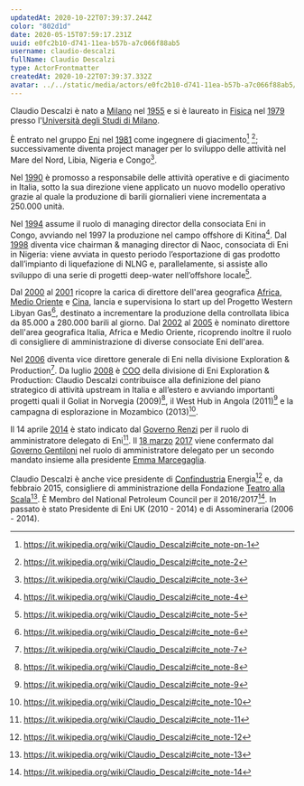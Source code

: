 ```yaml
---
updatedAt: 2020-10-22T07:39:37.244Z
color: "802d1d"
date: 2020-05-15T07:59:17.231Z
uuid: e0fc2b10-d741-11ea-b57b-a7c066f88ab5
username: claudio-descalzi
fullName: Claudio Descalzi
type: ActorFrontmatter
createdAt: 2020-10-22T07:39:37.332Z
avatar: ../../static/media/actors/e0fc2b10-d741-11ea-b57b-a7c066f88ab5/220px-claudio_descalzi.jpg
---
```

Claudio Descalzi è nato a [Milano](https://it.wikipedia.org/wiki/Milano "Milano") nel [1955](https://it.wikipedia.org/wiki/1955 "1955") e si è laureato in [Fisica](https://it.wikipedia.org/wiki/Fisica "Fisica") nel [1979](https://it.wikipedia.org/wiki/1979 "1979") presso l'[Università degli Studi di Milano](https://it.wikipedia.org/wiki/Universit%C3%A0_degli_Studi_di_Milano "Università degli Studi di Milano").

È entrato nel gruppo [Eni](https://it.wikipedia.org/wiki/Eni "Eni") nel [1981](https://it.wikipedia.org/wiki/1981 "1981") come ingegnere di giacimento[^1] [^2]; successivamente diventa project manager per lo sviluppo delle attività nel Mare del Nord, Libia, Nigeria e Congo[^3].

Nel [1990](https://it.wikipedia.org/wiki/1990 "1990") è promosso a responsabile delle attività operative e di giacimento in Italia, sotto la sua direzione viene applicato un nuovo modello operativo grazie al quale la produzione di barili giornalieri viene incrementata a 250.000 unità.

Nel [1994](https://it.wikipedia.org/wiki/1994 "1994") assume il ruolo di managing director della consociata Eni in Congo, avviando nel 1997 la produzione nel campo offshore di Kitina[^4]. Dal [1998](https://it.wikipedia.org/wiki/1998 "1998") diventa vice chairman & managing director di Naoc, consociata di Eni in Nigeria: viene avviata in questo periodo l’esportazione di gas prodotto dall’impianto di liquefazione di NLNG e, parallelamente, si assiste allo sviluppo di una serie di progetti deep-water nell’offshore locale[^5].

Dal [2000](https://it.wikipedia.org/wiki/2000 "2000") al [2001](https://it.wikipedia.org/wiki/2001 "2001") ricopre la carica di direttore dell'area geografica [Africa](https://it.wikipedia.org/wiki/Africa "Africa"), [Medio Oriente](https://it.wikipedia.org/wiki/Medio_Oriente "Medio Oriente") e [Cina](https://it.wikipedia.org/wiki/Cina "Cina"), lancia e supervisiona lo start up del Progetto Western Libyan Gas[^6], destinato a incrementare la produzione della controllata libica da 85.000 a 280.000 barili al giorno. Dal [2002](https://it.wikipedia.org/wiki/2002 "2002") al [2005](https://it.wikipedia.org/wiki/2005 "2005") è nominato direttore dell'area geografica Italia, Africa e Medio Oriente, ricoprendo inoltre il ruolo di consigliere di amministrazione di diverse consociate Eni dell'area.

Nel [2006](https://it.wikipedia.org/wiki/2006 "2006") diventa vice direttore generale di Eni nella divisione Exploration & Production[^7]. Da luglio [2008](https://it.wikipedia.org/wiki/2008 "2008") è [COO](https://it.wikipedia.org/wiki/Direttore_operativo "Direttore operativo") della divisione di Eni Exploration & Production: Claudio Descalzi contribuisce alla definizione del piano strategico di attività upstream in Italia e all’estero e avviando importanti progetti quali il Goliat in Norvegia (2009)[^8], il West Hub in Angola (2011)[^9] e la campagna di esplorazione in Mozambico (2013)[^10].

Il 14 aprile [2014](https://it.wikipedia.org/wiki/2014 "2014") è stato indicato dal [Governo Renzi](https://it.wikipedia.org/wiki/Governo_Renzi "Governo Renzi") per il ruolo di amministratore delegato di Eni[^11]. Il [18 marzo](https://it.wikipedia.org/wiki/18_marzo "18 marzo") [2017](https://it.wikipedia.org/wiki/2017 "2017") viene confermato dal [Governo Gentiloni](https://it.wikipedia.org/wiki/Governo_Gentiloni "Governo Gentiloni") nel ruolo di amministratore delegato per un secondo mandato insieme alla presidente [Emma Marcegaglia](https://it.wikipedia.org/wiki/Emma_Marcegaglia "Emma Marcegaglia").

Claudio Descalzi è anche vice presidente di [Confindustria](https://it.wikipedia.org/wiki/Confederazione_generale_dell%27industria_italiana "Confederazione generale dell'industria italiana") Energia[^12] e, da febbraio 2015, consigliere di amministrazione della Fondazione [Teatro alla Scala](https://it.wikipedia.org/wiki/Teatro_alla_Scala "Teatro alla Scala")[^13]. È Membro del National Petroleum Council per il 2016/2017[^14]. In passato è stato Presidente di Eni UK (2010 - 2014) e di Assomineraria (2006 - 2014).

[^1]: https://it.wikipedia.org/wiki/Claudio_Descalzi#cite_note-pn-1
[^2]: https://it.wikipedia.org/wiki/Claudio_Descalzi#cite_note-2
[^3]: https://it.wikipedia.org/wiki/Claudio_Descalzi#cite_note-3
[^4]: https://it.wikipedia.org/wiki/Claudio_Descalzi#cite_note-4
[^5]: https://it.wikipedia.org/wiki/Claudio_Descalzi#cite_note-5
[^6]: https://it.wikipedia.org/wiki/Claudio_Descalzi#cite_note-6
[^7]: https://it.wikipedia.org/wiki/Claudio_Descalzi#cite_note-7
[^8]: https://it.wikipedia.org/wiki/Claudio_Descalzi#cite_note-8
[^9]: https://it.wikipedia.org/wiki/Claudio_Descalzi#cite_note-9
[^10]: https://it.wikipedia.org/wiki/Claudio_Descalzi#cite_note-10
[^11]: https://it.wikipedia.org/wiki/Claudio_Descalzi#cite_note-11
[^12]: https://it.wikipedia.org/wiki/Claudio_Descalzi#cite_note-12
[^13]: https://it.wikipedia.org/wiki/Claudio_Descalzi#cite_note-13
[^14]: https://it.wikipedia.org/wiki/Claudio_Descalzi#cite_note-14
